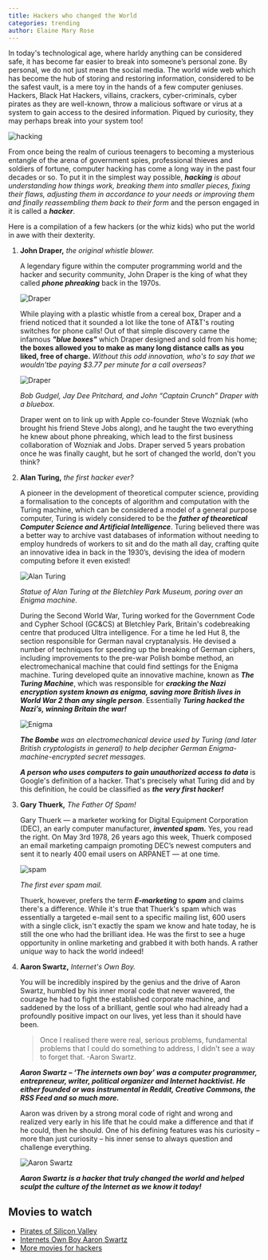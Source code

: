 ```yaml
---
title: Hackers who changed the World
categories: trending
author: Elaine Mary Rose
---
```


In today's technological age, where harldy anything can be considered safe, it has become far easier to break into someone’s personal zone. By personal, we do 
not just mean the social media. The world wide web which has become the hub of storing and restoring information, considered to be
the safest vault, is a mere toy in the hands of a few computer geniuses. Hackers, Black Hat Hackers, villains, crackers,
cyber-criminals, cyber pirates as they are well-known, throw a malicious software or virus at a system to gain access to the
desired information. Piqued by curiosity, they may perhaps break into your system too!

![hacking](http://wallpapercave.com/wp/mQJEaae.png)

From once being the realm of curious teenagers to becoming a mysterious entangle of the arena of government spies, professional
thieves and soldiers of fortune, computer hacking has come a long way in the past four decades or so. To put it in the simplest way 
possible, **_hacking_** _is about understanding how things work, breaking them into smaller pieces, fixing their flaws, adjusting
them in accordance to your needs or improving them and finally reassembling them back to their form_ and the person engaged in it is
called a **_hacker_**. 

Here is a compilation of a few hackers (or the whiz kids) who put the world in awe with their dexterity.

1. **John Draper,** _the original whistle blower._

   A legendary figure within the computer programming world and the hacker and security community, John Draper is the king of what
   they called **_phone phreaking_** back in the 1970s.
   
   ![Draper](https://i.ytimg.com/vi/V0lHh6q1PPU/hqdefault.jpg)
   
   While playing with a plastic whistle from a cereal box, Draper and a friend noticed that it sounded a lot like the tone of AT&T's
   routing switches for phone calls! Out of that simple discovery came the infamous **_"blue boxes"_** which Draper designed and sold
   from his home; **the boxes allowed you to make as many long distance calls as you liked, free of charge.** _Without this odd innovation,
   who's to say that we wouldn'tbe paying $3.77 per minute for a call overseas?_
   
   ![Draper](https://usercontent1.hubstatic.com/12012750_f520.jpg)
   
   _Bob Gudgel, Jay Dee Pritchard, and John “Captain Crunch” Draper with a bluebox._
   
   Draper went on to link up with Apple co-founder Steve Wozniak (who brought his friend Steve Jobs along), and he taught the two 
   everything he knew about phone phreaking, which lead to the first business collaboration of Wozniak and Jobs. Draper served
   5 years probation once he was finally caught, but he sort of changed the world, don't you think?
   
2. **Alan Turing,** _the first hacker ever?_

   A pioneer in the development of theoretical computer science, providing a formalisation to the concepts of algorithm and 
   computation with the Turing machine, which can be considered a model of a general purpose computer, Turing is widely
   considered to be the **_father of theoretical Computer Science and Artificial Intelligence_**. Turing believed
   there was a better way to archive vast databases of information without needing to employ hundreds of workers to sit and do
   the math all day, crafting quite an innovative idea in back in the 1930’s, devising the idea of modern computing before it even existed! 
   
   ![Alan Turing](https://s-media-cache-ak0.pinimg.com/originals/89/55/45/895545cb1bfe78c4f5b2f0540f70fd3d.jpg)
   
   _Statue of Alan Turing at the Bletchley Park Museum, poring over an Enigma machine._ 
   
   During the Second World War, Turing worked for the Government Code and Cypher School (GC&CS) at Bletchley Park, Britain's codebreaking 
   centre that produced Ultra intelligence. For a time he led Hut 8, the section responsible for German naval cryptanalysis. He 
   devised a number of techniques for speeding up the breaking of German ciphers, including improvements to the pre-war Polish bombe method,
   an electromechanical machine that could find settings for the Enigma machine. Turing developed quite an innovative machine,
   known as _**The Turing Machine**_, which was responsible for _**cracking the Nazi encryption system known as enigma, saving more
   British lives in World War 2 than any single person**_. Essentially _**Turing hacked the Nazi’s, winning Britain the war!**_
   
   ![Enigma](http://www.rutherfordjournal.org/images/TAHC_Bombe.jpg)
   
   _**The Bombe** was an electromechanical device used by Turing (and later British cryptologists in general) to help decipher German Enigma-machine-encrypted secret messages._
   
   _**A person who uses computers to gain unauthorized access to data**_ is Google's definition of a hacker. That's precisely
   what Turing did and by this definition, he could be classified as **_the very first hacker!_**
   
3. **Gary Thuerk,** _The Father Of Spam!_
   
   Gary Thuerk — a marketer working for Digital Equipment Corporation (DEC), an early computer manufacturer, _**invented spam.**_ Yes, you
   read the right. On May 3rd 1978, 26 years ago this week, Thuerk composed an email marketing campaign promoting DEC’s newest
   computers and sent it to nearly 400 email users on ARPANET — at one time.
   
   ![spam](https://www.adpushup.com/blog/wp-content/uploads/2013/07/First_spam_email2.jpg)
   
   _The first ever spam mail._
   
   Thuerk, however, prefers the term _**E-marketing**_ to _**spam**_ and claims there's a difference. While it's true
   that Thuerk's spam which was essentially a targeted e-mail sent to a specific mailing list, 600 users with a single click, 
   isn't exactly the spam we know and hate today, he is still the one who had the brilliant idea. He was the first to see a
   huge opportunity in online marketing and grabbed it with both hands. A rather _unique_ way to hack the world indeed!
   
4. **Aaron Swartz,** _Internet's Own Boy._
   
   You will be incredibly inspired by the genius and the drive of Aaron Swartz, humbled by his inner moral code that never 
   wavered, the courage he had to fight the established corporate machine, and saddened by the loss of a brilliant, gentle soul
   who had already had a profoundly positive impact on our lives, yet less than it should have been.
    
   > Once I realised there were real, serious problems, fundamental problems that I could do something to address, I didn't see a way to forget that. 
   > -Aaron Swartz.
   
   _**Aaron Swartz – ‘The internets own boy’ was a computer programmer, entrepreneur, writer, political organizer and Internet  hacktivist.
   He either founded or was instrumental in Reddit, Creative Commons, the RSS Feed and so much more.**_
    
   Aaron was driven by a strong moral code of right and wrong and realized very early in his life that he could make a difference and that if he could, then he should.
   One of his defining features was his curiosity – more than just curiosity – his inner sense to always question and challenge everything.
   
   ![Aaron Swartz](https://s-media-cache-ak0.pinimg.com/originals/ce/3e/fa/ce3efa026f0147ef0907cedc5c024afd.jpg)
    
   **_Aaron Swartz is a hacker that truly changed the world and helped sculpt the culture of the Internet as we know it today!_**
   
## Movies to watch
- [Pirates of Silicon Valley](http://www.imdb.com/title/tt0168122/)
- [Internets Own Boy Aaron Swartz](http://www.imdb.com/title/tt3268458/)
- [More movies for hackers](https://github.com/k4m4/movies-for-hackers)
